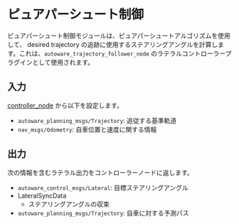 # ピュアパーシュート制御

ピュアパーシュート制御モジュールは、ピュアパーシュートアルゴリズムを使用して、 desired trajectory の追跡に使用するステアリングアングルを計算します。これは、`autoware_trajectory_follower_node` のラテラルコントローラープラグインとして使用されます。

## 入力

[controller_node](../autoware_trajectory_follower_node/README.md) から以下を設定します。

- `autoware_planning_msgs/Trajectory`: 追従する基準軌道
- `nav_msgs/Odometry`: 自車位置と速度に関する情報

## 出力

次の情報を含むラテラル出力をコントローラーノードに返します。

- `autoware_control_msgs/Lateral`: 目標ステアリングアングル
- LateralSyncData
  - ステアリングアングルの収束
- `autoware_planning_msgs/Trajectory`: 自車に対する予測パス

